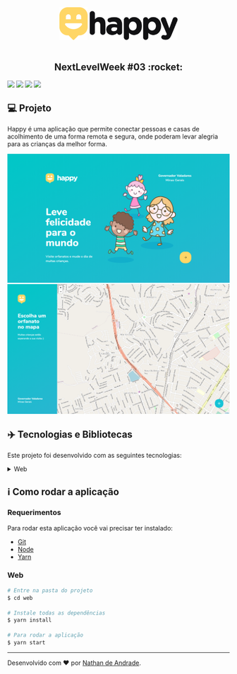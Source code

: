 <div align="center">
    <img src="https://github.com/Nathan-Andrade/happy-web/blob/master/src/images/logo-icon.png?raw=true" />  <img src="https://raw.githubusercontent.com/rocketseat-education/nlw-03-omnistack/b213546a933add51d25db81650d8a62c654ea0f1/.github/logo.svg" width="200px"/> 
</div>

<br />

<h2 align="center">
    NextLevelWeek #03 :rocket:
</h2>

  ![](https://img.shields.io/github/languages/count/Nathan-Andrade/happy-web?color=%23ffd666) ![](https://img.shields.io/github/languages/top/Nathan-Andrade/happy-web?color=%23ffd666) ![](https://img.shields.io/github/repo-size/Nathan-Andrade/happy-web?color=%23ffd666) ![](https://img.shields.io/github/last-commit/Nathan-Andrade/happy-web?color=%23ffd666)

<p align="center">
  
</p>


## :computer: Projeto

 Happy é uma aplicação que permite conectar pessoas e casas de acolhimento de uma forma remota e segura, onde poderam levar alegria para as crianças da melhor forma.

 <p align="center">
  <img src="https://github.com/Nathan-Andrade/happy-web/blob/master/github/landing-page.PNG?raw=true" >
  
  <img src="https://github.com/Nathan-Andrade/happy-web/blob/master/github/orphanagesMap.PNG?raw=true" >
</p>

 ## :airplane: Tecnologias e Bibliotecas

Este projeto foi desenvolvido com as seguintes tecnologias:

<details>
  <summary>Web</summary>

-   [React](https://pt-br.reactjs.org/)
-   [Typescript](https://www.typescriptlang.org/)
-   [Leaflet](https://leafletjs.com/download.html)
-   [React Leaflet](https://react-leaflet.js.org/docs/en/installation
-   [Context API](https://reactjs.org/docs/context.html)
-   [React-router-dom](https://reactrouter.com/web/guides/quick-start)
-   [Axios](https://www.npmjs.com/package/axios)
-   [React Icons](https://react-icons.netlify.com/#/)
-   [Prettier](https://prettier.io/)
-   [VS Code](https://code.visualstudio.com/)

</details>


## :information_source: Como rodar a aplicação

### Requerimentos

Para rodar esta aplicação você vai precisar ter instalado:
* [Git](https://git-scm.com)
* [Node](https://nodejs.org/)
* [Yarn](https://yarnpkg.com/) 


### Web

```bash
# Entre na pasta do projeto
$ cd web

# Instale todas as dependências
$ yarn install

# Para rodar a aplicação
$ yarn start
```

---

Desenvolvido com ❤️ por <a href="https://www.linkedin.com/in/nathan-a-1b9436124/">Nathan de Andrade</a>.

